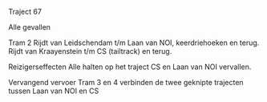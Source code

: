 Traject 67

Alle gevallen

Tram 2
Rijdt van Leidschendam t/m Laan van NOI, keerdriehoeken en terug.
Rijdt van Kraayenstein t/m CS (tailtrack) en terug.

Reizigerseffecten
Alle halten op het traject CS en Laan van NOI vervallen.

Vervangend vervoer
Tram 3 en 4 verbinden de twee geknipte trajecten tussen Laan van NOI en CS
